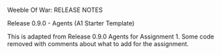 Weeble Of War: RELEASE NOTES

Release 0.9.0 - Agents (A1 Starter Template)

This is adapted from Release 0.9.0 Agents for Assignment 1. Some code removed with comments about what to add for the assignment.